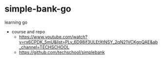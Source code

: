 # simple-bank-go

learning go

- course and repo
  - https://www.youtube.com/watch?v=rx6CPDK_5mU&list=PLy_6D98if3ULEtXtNSY_2qN21VCKgoQAE&ab_channel=TECHSCHOOL
  - https://github.com/techschool/simplebank
